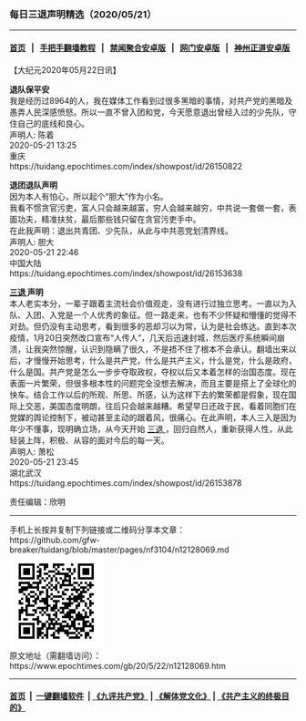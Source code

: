 ### 每日三退声明精选（2020/05/21）
------------------------

#### [首页](https://github.com/gfw-breaker/banned-news1/blob/master/README.md) &nbsp;&nbsp;|&nbsp;&nbsp; [手把手翻墙教程](https://github.com/gfw-breaker/guides/wiki) &nbsp;&nbsp;|&nbsp;&nbsp; [禁闻聚合安卓版](https://github.com/gfw-breaker/bn-android) &nbsp;&nbsp;|&nbsp;&nbsp; [网门安卓版](https://github.com/oGate2/oGate) &nbsp;&nbsp;|&nbsp;&nbsp; [神州正道安卓版](https://github.com/SzzdOgate/update) 



<div class="post_content" id="artbody" itemprop="articleBody">
 <!-- article content begin -->
 <p>
  【大纪元2020年05月22日讯】
 </p>
 <p>
  <strong>
   退队保平安
  </strong>
  <br/>
  我是经历过8964的人，我在媒体工作看到过很多黑暗的事情，对共产党的黑暗及愚弄人民深感愤怒。所以一直不曾入团和党，今天愿意退出曾经入过的少先队，守住自己的底线和良心。
  <br/>
  声明人: 陈着
  <br/>
  2020-05-21 13:25
  <br/>
  重庆
  <br/>
  https://tuidang.epochtimes.com/index/showpost/id/26150822
 </p>
 <p>
  <strong>
   退团退队声明
  </strong>
  <br/>
  因为本人有怕心，所以起个“胆大”作为小名。
  <br/>
  我看不惯贪官污吏，富人只会越来越富，穷人会越来越穷，中共说一套做一套，表面功夫，精准扶贫，最后那些钱只留在贪官污吏手中。
  <br/>
  在此我声明：退出共青团、少先队，从此与中共恶党划清界线。
  <br/>
  声明人: 胆大
  <br/>
  2020-05-21 22:46
  <br/>
  中国大陆
  <br/>
  https://tuidang.epochtimes.com/index/showpost/id/26153638
 </p>
 <p>
  <strong>
   <a href="https://www.epochtimes.com/gb/tag/%E4%B8%89%E9%80%80.html">
    三退
   </a>
   声明
  </strong>
  <br/>
  本人老实本分，一辈子跟着主流社会价值观走，没有进行过独立思考。一直以为入队、入团、入党是一个人优秀的象征。但一路走来，也有不少怀疑和懵懂的觉得不对劲。但仍没有主动思考，看到很多的恶却习以为常，认为是社会练达。直到本次疫情，1月20日突然改口宣布“人传人”，几天后迅速封城，然后医疗系统瞬间崩溃，让我突然惊醒，认识到隐瞒了很久，不是捂不住了根本不会承认。翻墙出来以后，才慢慢开始思考，什么是共产党，什么是共产主义，什么是党，什么是政府，什么是国。共产党是怎么一步步夺取政权，夺权以后又本着怎样的治国态度。现在表面一片繁荣，但很多根本性的问题完全没想去解决，而且主要是搭上了全球化的快车。结合工作以后的所观、所思、所感，认为这样下去的繁荣都是假象，现在国际上交恶，美国态度明朗，往后只会越来越糟。希望早日还政于民，看着同胞们在党媒的舆论控制下，被动甚至主动的跟着风，很痛心。在此声明，本人三入是因为年少不懂事，现明确立场，从今天开始
  <a href="https://www.epochtimes.com/gb/tag/%E4%B8%89%E9%80%80.html">
   三退
  </a>
  ，回归自然人，重新获得人性，从此轻装上阵，积极、从容的面对今后的每一天。
  <br/>
  声明人: 萧松
  <br/>
  2020-05-21 23:45
  <br/>
  湖北武汉
  <br/>
  https://tuidang.epochtimes.com/index/showpost/id/26153878
 </p>
 <p>
  责任编辑：欣明
 </p>
 <!-- article content end -->
 <div id="below_article_ad">
 </div>
</div>

<hr/>
手机上长按并复制下列链接或二维码分享本文章：<br/>
https://github.com/gfw-breaker/tuidang/blob/master/pages/nf3104/n12128069.md <br/>
<a href='https://github.com/gfw-breaker/tuidang/blob/master/pages/nf3104/n12128069.md'><img src='https://github.com/gfw-breaker/tuidang/blob/master/pages/nf3104/n12128069.md.png'/></a> <br/>
原文地址（需翻墙访问）：https://www.epochtimes.com/gb/20/5/22/n12128069.htm


------------------------
#### [首页](https://github.com/gfw-breaker/banned-news/blob/master/README.md) &nbsp;|&nbsp; [一键翻墙软件](https://github.com/gfw-breaker/nogfw/blob/master/README.md) &nbsp;| [《九评共产党》](https://github.com/gfw-breaker/9ping.md/blob/master/README.md#九评之一评共产党是什么) | [《解体党文化》](https://github.com/gfw-breaker/jtdwh.md/blob/master/README.md) | [《共产主义的终极目的》](https://github.com/gfw-breaker/gczydzjmd.md/blob/master/README.md)


<img src='http://gfw-breaker.win/tuidang/pages/nf3104/n12128069.md' width='0px' height='0px'/>